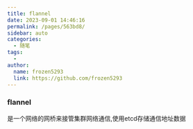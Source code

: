 ```yaml
---
title: flannel
date: 2023-09-01 14:46:16
permalink: /pages/563bd8/
sidebar: auto
categories:
  - 随笔
tags:
  - 
author: 
  name: frozen5293
  link: https://github.com/frozen5293
---
```



### flannel
是一个网络的网桥来接管集群网络通信,使用etcd存储通信地址数据